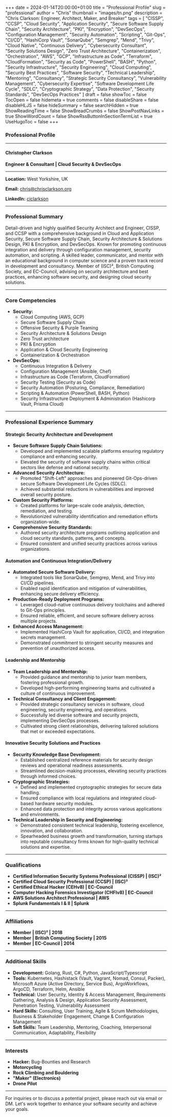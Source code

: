 +++
date = 2024-01-14T20:00:00+01:00
title = "Professional Profile"
slug = "professional"
author = "Chris"
thumbnail = "images/tn.png"
description = "Chris Clarkson: Engineer, Architect, Maker, and Breaker"
tags = [
  "CISSP",
  "CCSP",
  "Cloud Security",
  "Application Security",
  "Secure Software Supply Chain",
  "Security Architecture",
  "PKI",
  "Encryption",
  "DevSecOps",
  "Configuration Management",
  "Security Automation",
  "Scripting",
  "Git-Ops",
  "CI/CD",
  "HashiCorp Vault",
  "SonarQube",
  "Semgrep",
  "Mend",
  "Trivy",
  "Cloud Native",
  "Continuous Delivery",
  "Cybersecurity Consultant",
  "Security Solutions Design",
  "Zero Trust Architecture",
  "Containerization",
  "Orchestration",
  "AWS",
  "GCP",
  "Infrastructure as Code",
  "Terraform",
  "CloudFormation",
  "Security as Code",
  "PowerShell",
  "BASH",
  "Python",
  "Security Infrastructure",
  "Security Engineering",
  "Cloud Computing",
  "Security Best Practices",
  "Software Security",
  "Technical Leadership",
  "Mentoring",
  "Consultancy",
  "Strategic Security Consultancy",
  "Vulnerability Management",
  "Cybersecurity Expertise",
  "Software Development Life Cycle",
  "SDLC",
  "Cryptographic Strategy",
  "Data Protection",
  "Security Standards",
  "DevSecOps Practices"
]
draft = false
showToc = false
TocOpen = false
hidemeta = true
comments = false
disableShare = false
disableHLJS = false
hideSummary = false
searchHidden = true
ShowReadingTime = false
ShowBreadCrumbs = false
ShowPostNavLinks = true
ShowWordCount = false
ShowRssButtonInSectionTermList = true
UseHugoToc = false
+++

### Professional Profile

---

#### **Christopher Clarkson**
**Engineer & Consultant | Cloud Security & DevSecOps**

---

**Location:** West Yorkshire, UK

**Email:** chris@chrisclarkson.org

**LinkedIn:** [cjclarkson](https://www.linkedin.com/in/cjclarkson)

---

### **Professional Summary**

Detail-driven and highly qualified Security Architect and Engineer, CISSP, and CCSP with a comprehensive
background in Cloud and Application Security, Secure Software Supply Chain, Security
Architecture & Solutions Design, PKI & Encryption, and DevSecOps. Known for promoting
continuous integration and delivery through configuration management, security
automation, and scripting. A skilled leader, communicator, and mentor with an
educational background in computer science and a proven track record in
development and consultancy. Member of (ISC)², British Computing Society, and
EC-Council, advising on security architecture and best practices, enhancing software
security, and designing cloud security solutions.

---

### **Core Competencies**

- **Security:**
  - Cloud Computing (AWS, GCP)
  - Secure Software Supply Chain
  - Offensive Security & Purple Teaming
  - Security Architecture & Solutions Design
  - Zero Trust architecture
  - PKI & Encryption
  - Application & Cloud Security Engineering
  - Containerization & Orchestration
- **DevSecOps:**
  - Continuous Integration & Delivery
  - Configuration Management (Ansible, Chef)
  - Infrastructure as Code (Terraform, CloudFormation)
  - Security Testing (Security as Code)
  - Security Automation (Posturing, Compliance, Remediation)
  - Scripting & Automation (PowerShell, BASH, Python)
  - Security Infrastructure Deployment & Administration (Hashicorp Vault, Prisma Cloud)

---

### **Professional Experience Summary**

#### **Strategic Security Architecture and Development**
- **Secure Software Supply Chain Solutions:**
  - Developed and implemented scalable platforms ensuring regulatory compliance and enhancing security.
  - Elevated the security of software supply chains within critical sectors like defense and national security.
- **Advanced Security Architecture:**
  - Promoted "Shift-Left" approaches and pioneered Git-Ops-driven secure Software Development Life Cycles (SDLC).
  - Achieved substantial reductions in vulnerabilities and improved overall security posture.
- **Custom Security Platforms:**
  - Created platforms for large-scale code analysis, detection, remediation, and testing.
  - Revolutionized vulnerability identification and remediation efforts organization-wide.
- **Comprehensive Security Standards:**
  - Authored security architecture programs outlining application and cloud security standards, patterns, and concepts.
  - Ensured consistent and unified security practices across various organizations.

#### **Automation and Continuous Integration/Delivery**
- **Automated Secure Software Delivery:**
  - Integrated tools like SonarQube, Semgrep, Mend, and Trivy into CI/CD pipelines.
  - Enabled rapid identification and mitigation of vulnerabilities, enhancing secure delivery efficiency.
- **Production-Ready Deployment Programs:**
  - Leveraged cloud-native continuous delivery toolchains and adhered to Git-Ops principles.
  - Ensured reliable, efficient, and secure software delivery across multiple projects.
- **Enhanced Access Management:**
  - Implemented HashiCorp Vault for application, CI/CD, and integration secrets management.
  - Demonstrated commitment to stringent security measures and prevention of unauthorized access.

#### **Leadership and Mentorship**
- **Team Leadership and Mentorship:**
  - Provided guidance and mentorship to junior team members, fostering professional growth.
  - Developed high-performing engineering teams and cultivated a culture of continuous improvement.
- **Technical Consultancy and Client Engagement:**
  - Provided strategic consultancy services in software, cloud engineering, security engineering, and operations.
  - Successfully led diverse software and security projects, implementing DevSecOps processes.
  - Cultivated strong client relationships, delivering tailored solutions that met or exceeded expectations.

#### **Innovative Security Solutions and Practices**
- **Security Knowledge Base Development:**
  - Established centralized reference materials for security design reviews and operational readiness assessments.
  - Streamlined decision-making processes, elevating security practices through informed choices.
- **Cryptographic Strategies:**
  - Defined and implemented cryptographic strategies for secure data handling.
  - Ensured compliance with local regulations and integrated cloud-based hardware security modules.
  - Enhanced data protection and integrity across various applications and environments.
- **Technical Leadership in Security and Engineering:**
  - Demonstrated consistent technical leadership, fostering excellence, innovation, and collaboration.
  - Spearheaded business growth and transformation, turning startups into reputable consultancy firms known for high-quality technical solutions and expertise.
---

### **Qualifications**

- **Certified Information Security Systems Professional (CISSP) | (ISC)²**
- **Certified Cloud Security Professional (CCSP) | (ISC)²**
- **Certified Ethical Hacker (CEHv8) | EC-Council**
- **Computer Hacking Forensics Investigator (CHFIv8) | EC-Council**
- **AWS Solutions Architect Professional | AWS**
- **Splunk Fundamentals I & II | Splunk**

---

### **Affiliations**

- **Member | (ISC)² | 2018**
- **Member | British Computing Society | 2015**
- **Member | EC-Council | 2014**

---

### **Additional Skills**

- **Development:** Golang, Rust, C#, Python, JavaScript/Typescript
- **Tools:** Kubernetes, Hashistack (Vault, Vagrant, Nomad, Consul, Packer), Microsoft Azure (Active Directory, Service Bus), ArgoWorkflows, ArgoCD, Terraform, Helm, Ansible
- **Technical:** User Security, Identity & Access Management, Requirements Gathering, Analysis & Design, Application Security Assessment, Penetration Testing, Vulnerability Assessment
- **Hard Skills:** Consulting, User Training, Agile & Scrum Methodologies, Business & Stakeholder Engagement, Change & Configuration Management
- **Soft Skills:** Team Leadership, Mentoring, Coaching, Interpersonal Communication, Adaptability, Flexibility

---

### **Interests**

- **Hacker:** Bug-Bounties and Research
- **Motorcycling**
- **Rock Climbing and Bouldering**
- **"Maker" (Electronics)**
- **Drone Pilot**

---

For inquiries or to discuss a potential project, please reach out via email or DM. Let's work together to enhance your software security and achieve your goals.

